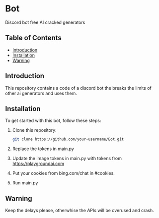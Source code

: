 # Bot

Discord bot free AI cracked generators

## Table of Contents

- [Introduction](#introduction)
- [Installation](#installation)
- [Warning](#warning)

## Introduction

This repository contains a code of a discord bot the breaks the limits of other ai generators and uses them.

## Installation

To get started with this bot, follow these steps:

1. Clone this repository:

   ```bash
   git clone https://github.com/your-username/Bot.git
   ```
2. Replace the tokens in main.py
3. Update the image tokens in main.py with tokens from https://playgroundai.com
4. Put your cookies from bing.com/chat in #cookies.
5. Run main.py

## Warning

Keep the delays please, otherwhise the APIs will be overused and crash.
